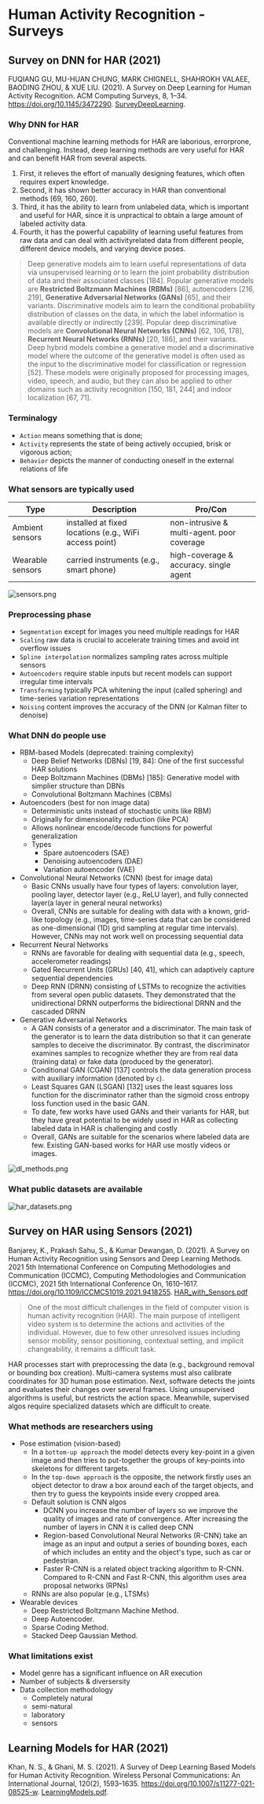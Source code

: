 # Human Activity Recognition - Surveys

## Survey on DNN for HAR (2021)

FUQIANG GU, MU-HUAN CHUNG, MARK CHIGNELL, SHAHROKH VALAEE, BAODING ZHOU, & XUE LIU. (2021). A Survey on Deep Learning for Human Activity Recognition. ACM Computing Surveys, 8, 1–34. https://doi.org/10.1145/3472290. [SurveyDeepLearning](SurveyDeepLearning.pdf).

### Why DNN for HAR

Conventional machine learning methods for HAR are laborious, errorprone, and challenging. Instead, deep learning methods are very useful for HAR and can benefit HAR from several aspects.

1. First, it relieves the effort of manually designing features, which often requires expert knowledge.
1. Second, it has shown better accuracy in HAR than conventional methods [69, 160, 260].
1. Third, it has the ability to learn from unlabeled data, which is important and useful for HAR, since it is unpractical to obtain a large amount of labeled activity data.
1. Fourth, it has the powerful capability of learning useful features from raw data and can deal with activityrelated data from different people, different device models, and varying device poses.

> Deep generative models aim to learn useful representations of data via unsupervised learning or to learn the joint probability distribution of data and their associated classes [184]. Popular generative models are **Restricted Boltzmann Machines (RBMs)** [86], autoencoders [216, 219], **Generative Adversarial Networks (GANs)** [65], and their variants. Discriminative models aim to learn the conditional probability distribution of classes on the data, in which the label information is available directly or indirectly [239]. Popular deep discriminative models are **Convolutional Neural Networks (CNNs)** [62, 106, 178], **Recurrent Neural Networks (RNNs)** [20, 186], and their variants. Deep hybrid models combine a generative model and a  discriminative model where the outcome of the generative model is often used as the input to the discriminative model for classification or regression [52]. These models were originally proposed for processing images, video, speech, and audio, but they can also be applied to other domains such as activity recognition [150, 181, 244] and indoor localization [67, 71].

### Terminalogy

- `Action` means something that is done;
- `Activity` represents the state of being actively occupied, brisk or vigorous action;
- `Behavior` depicts the manner of conducting oneself in the external relations of life

### What sensors are typically used

|Type|Description|Pro/Con|
|-----|---------|--------|
|Ambient sensors| installed at fixed locations (e.g., WiFi access point)| non-intrusive & multi-agent. poor coverage|
|Wearable sensors| carried instruments (e.g., smart phone) | high-coverage & accuracy. single agent|

![sensors.png](sensors.png)

### Preprocessing phase

- `Segmentation` except for images you need multiple readings for HAR
- `Scaling` raw data is crucial to accelerate training times and avoid int overflow issues
- `Spline interpolation` normalizes sampling rates across multiple sensors
- `Autoencoders` require stable inputs but recent models can support irregular time intervals
- `Transforming` typically PCA whitening the input (called sphering) and time-series variation representations
- `Noising` content improves the accuracy of the DNN (or Kalman filter to denoise)

### What DNN do people use

- RBM-based Models (deprecated: training complexity)
  - Deep Belief Networks (DBNs) [19, 84]: One of the first successful HAR solutions
  - Deep Boltzmann Machines (DBMs) [185]: Generative model with simplier structure than DBNs
  - Convolutional Boltzmann Machines (CBMs)
- Autoencoders (best for non image data)
  - Deterministic units instead of stochastic units like RBM)
  - Originally for dimensionality reduction (like PCA)
  - Allows nonlinear encode/decode functions for powerful generalization
  - Types
    - Spare autoencoders (SAE)
    - Denoising autoencoders (DAE)
    - Variation autoencoder (VAE)
- Convolutional Neural Networks (CNN) (best for image data)
  - Basic CNNs usually have four types of layers: convolution layer, pooling layer, detector layer (e.g., ReLU layer), and fully connected layer(a layer in general neural networks)
  - Overall, CNNs are suitable for dealing with data with a known, grid-like topology (e.g., images, time-series data that can be considered as one-dimensional (1D) grid sampling at regular time intervals). However, CNNs may not work well on processing sequential data
- Recurrent Neural Networks
  - RNNs are favorable for dealing with sequential data (e.g., speech, accelerometer readings)
  - Gated Recurrent Units (GRUs) [40, 41], which can adaptively capture sequential dependencies
  - Deep RNN (DRNN) consisting of LSTMs to recognize the activities from several open public datasets. They demonstrated that the unidirectional DRNN outperforms the bidirectional DRNN and the cascaded DRNN
- Generative Adversarial Networks
  - A GAN consists of a generator and a discriminator. The main task of the generator is to learn the data distribution so that it can generate samples to deceive the discriminator. By contrast, the discriminator examines samples to recognize whether they are from real data (training data) or fake data (produced by the generator).
  - Conditional GAN (CGAN) [137] controls the data generation process with auxiliary information (denoted by `c`).
  - Least Squares GAN (LSGAN) [132] uses the least squares loss function for the discriminator rather than the sigmoid cross entropy loss function used in the basic GAN.
  - To date, few works have used GANs and their variants for HAR, but they have great potential to be widely used in HAR as collecting labeled data in HAR is challenging and costly
  - Overall, GANs are suitable for the scenarios where labeled data are few. Existing GAN-based works for HAR use mostly videos or images.

![dl_methods.png](dl_methods.png)

### What public datasets are available

![har_datasets.png](har_datasets.png)

## Survey on HAR using Sensors (2021)

Banjarey, K., Prakash Sahu, S., & Kumar Dewangan, D. (2021). A Survey on Human Activity Recognition using Sensors and Deep Learning Methods. 2021 5th International Conference on Computing Methodologies and Communication (ICCMC), Computing Methodologies and Communication (ICCMC), 2021 5th International Conference On, 1610–1617. https://doi.org/10.1109/ICCMC51019.2021.9418255. [HAR_with_Sensors.pdf](HAR_with_Sensors.pdf)

> One of the most difficult challenges in the field of computer vision is human activity recognition (HAR). The main purpose of intelligent video system is to determine the actions and activities of the individual. However, due to few other unresolved issues including sensor mobility, sensor positioning, contextual setting, and implicit changeability, it remains a difficult task.

HAR processes start with preprocessing the data (e.g., background removal or bounding box creation). Multi-camera systems must also calibrate coordinates for 3D human pose estimation. Next, software detects the joints and evaluates their changes over several frames. Using unsupervised algorithms is useful, but restricts the action space. Meanwhile, supervised algos require specialized datasets which are difficult to create.

### What methods are researchers using

- Pose estimation (vision-based)
  - In a `bottom-up approach` the model detects every key-point in a given image and then tries to put-together the groups of key-points into skeletons for different targets.
  - In the `top-down approach` is the opposite, the network firstly uses an object detector to draw a box around each of the target objects, and then try to guess the keypoints inside every cropped area.
  - Default solution is CNN algos
    - DCNN you increase the number of layers so we improve the quality of images and rate of convergence. After increasing the number of layers in CNN it is called deep CNN
    - Region-based Convolutional Neural Networks (R-CNN) take an image as an input and output a series of bounding boxes, each of which includes an entity and the object's type, such as car or pedestrian.
    - Faster R-CNN is a related object tracking algorithm to R-CNN. Compared to R-CNN and Fast R-CNN, this algorithm uses area proposal networks (RPNs)
  - RNNs are also popular (e.g., LTSMs)
- Wearable devices
  - Deep Restricted Boltzmann Machine Method.
  - Deep Autoencoder.
  - Sparse Coding Method.
  - Stacked Deep Gaussian Method.

### What limitations exist

- Model genre has a significant influence on AR execution
- Number of subjects & diversersity
- Data collection methodology
  - Completely natural
  - semi-natural
  - laboratory
  - sensors

## Learning Models for HAR (2021)

Khan, N. S., & Ghani, M. S. (2021). A Survey of Deep Learning Based Models for Human Activity Recognition. Wireless Personal Communications: An International Journal, 120(2), 1593–1635. https://doi.org/10.1007/s11277-021-08525-w. [LearningModels.pdf](LearningModels.pdf).
